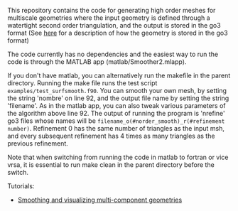 This repository contains the code for generating high order meshes
for multiscale geometries where the input geometry is defined through a
watertight second order triangulation, and the output is stored
in the go3 format (See
[here](https://fmm3dbie.readthedocs.io/en/latest/surface_reps.html#go3) 
for a description of how the geometry is
stored in the go3 format)

The code currently has no dependencies and the easiest way to run the
code is through the MATLAB app (matlab/Smoother2.mlapp).

If you don't have matlab, you can alternatively run the makefile in the
parent directory. Running the make file runs the test script
`examples/test_surfsmooth.f90`. You can smooth your own mesh, by setting
the string 'nombre' on line 92, and the output file name by setting the
string 'filename'. As in the matlab app, you can also tweak various
parameters of the algorithm above line 92. The output of running the
program is 'nrefine' go3 files whose names will be
`filename_o(#norder_smooth)_r(#refinement number)`. Refinement 0 has the
same number of triangles as the input msh, and every subsequent
refinement has 4 times as many triangles as the previous refinement.

Note that when switching from running the code in
matlab to fortran or vice vrsa, it is essential to run make clean in the
parent directory before the switch.

Tutorials:
* [Smoothing and visualizing multi-component geometries](https://media.upv.es/#/portal/video/a34cf630-7dd8-11eb-8282-fdfd21383b49)
